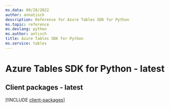 ```yaml
---
ms.data: 09/28/2022
author: annatisch
description: Reference for Azure Tables SDK for Python
ms.topic: reference
ms.devlang: python
ms.author: antisch
title: Azure Tables SDK for Python
ms.service: tables
---
```

# Azure Tables SDK for Python - latest

## Client packages - latest
[!INCLUDE [client-packages](tables-client-index.md)]